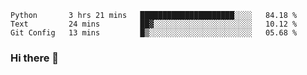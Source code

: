 <!--START_SECTION:waka-->
```text
Python       3 hrs 21 mins   █████████████████████░░░░   84.18 % 
Text         24 mins         ██▓░░░░░░░░░░░░░░░░░░░░░░   10.12 % 
Git Config   13 mins         █▒░░░░░░░░░░░░░░░░░░░░░░░   05.68 % 
```
<!--END_SECTION:waka-->

### Hi there 👋

<!--
**DnC275/DnC275** is a ✨ _special_ ✨ repository because its `README.md` (this file) appears on your GitHub profile.

Here are some ideas to get you started:

- 🔭 I’m currently working on ...
- 🌱 I’m currently learning ...
- 👯 I’m looking to collaborate on ...
- 🤔 I’m looking for help with ...
- 💬 Ask me about ...
- 📫 How to reach me: ...
- 😄 Pronouns: ...
- ⚡ Fun fact: ...
-->
